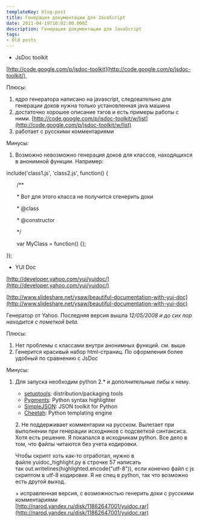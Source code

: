 ```yaml
---
templateKey: blog-post
title: Генерация документации для JavaScript
date: 2011-04-19T16:02:00.000Z
description: Генерация документации для JavaScript
tags:
- Old posts
---
```


  

*   JsDoc toolkit

[http://code.google.com/p/jsdoc-toolkit](http://code.google.com/p/jsdoc-toolkit/) 

Плюсы: 

1.  ядро генератора написано на javascript, следовательно для генерации доков нужна только установленная java машина
2.  достаточно хорошее описание тэгов и есть примеры работы с ними. [http://code.google.com/p/jsdoc-toolkit/w/list](http://code.google.com/p/jsdoc-toolkit/w/list)
3.  работает с русскими комментариями

Минусы:

1.  Возможно невозможно генерация доков для классов, находящихся в анонимной функции. Например:

include('class1.js', 'class2.js', function() {

       /**

       \* Вот для этого класса не получится сгенерить доки

       \* @class 

       \* @constructor

       */

       var MyClass = function() {};

});

  

*   YUI Doc

[http://developer.yahoo.com/yui/yuidoc/](http://developer.yahoo.com/yui/yuidoc/)

[http://www.slideshare.net/ysaw/beautiful-documentation-with-yui-doc](http://www.slideshare.net/ysaw/beautiful-documentation-with-yui-doc)

Генератор от Yahoo. Последняя версия вышла _12/05/2008 и до сих пор находится с пометкой beta._

Плюсы:

1.  Нет проблемы с классами внутри анонимных функций. см. выше
2.  Генерится красивый набор html-страниц. По оформления более удобный по сравнению с JsDoc

Минусы:

1.  Для запуска необходим python 2.* и дополнительные либы к нему.
    
    *   [setuptools](http://peak.telecommunity.com/DevCenter/setuptools): distribution/packaging tools
    *   [Pygments](http://pygments.org/): Python syntax highlighter
    *   [SimpleJSON](http://svn.red-bean.com/bob/simplejson/tags/simplejson-1.3/docs/index.html): JSON toolkit for Python
    *   [Cheetah](http://www.cheetahtemplate.org/): Python templating engine
    
    2\. Не поддерживает комментарии на русском. Вылетает при выполнении при генерации исходников с подсветкой синтаксиса. Хотя есть решение. Я покапался в исходникам python. Все дело в том, что файлы читаются без учета кодировки.
    
    Чтобы скрипт хоть как-то отработал, нужно в файле yuidoc_highlight.py в строчке 57 написать так out.writelines(highlighted.encode("utf-8")), если конечно файл с js скриптом в utf-8 кодировке. Я не спец в python, так что возможно есть другой выход.  
      
    \+ исправленная версия, с возможностью генерить доки с русскими комментариями  
    [http://narod.yandex.ru/disk/11862647001/yuidoc.rar](http://narod.yandex.ru/disk/11862647001/yuidoc.rar)